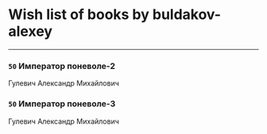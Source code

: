 # Wish list of books by buldakov-alexey
---

### `50` Император поневоле-2
Гулевич Александр Михайлович

### `50` Император поневоле-3
Гулевич Александр Михайлович

